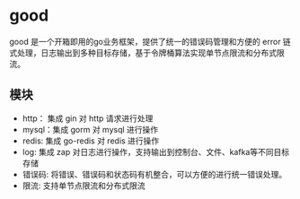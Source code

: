 # good
good 是一个开箱即用的go业务框架，提供了统一的错误码管理和方便的 error 链式处理，日志输出到多种目标存储，基于令牌桶算法实现单节点限流和分布式限流。

## 模块
- http： 集成 gin 对 http 请求进行处理
- mysql：集成 gorm 对 mysql 进行操作
- redis: 集成 go-redis 对 redis 进行操作
- log: 集成 zap 对日志进行操作，支持输出到控制台、文件、kafka等不同目标存储
- 错误码: 将错误、错误码和状态码有机整合，可以方便的进行统一错误处理。
- 限流: 支持单节点限流和分布式限流
